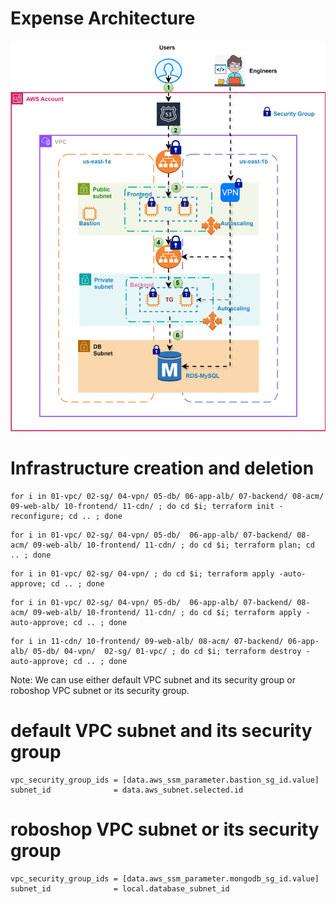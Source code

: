 # Expense Architecture

![alt text](expense-infra-dev.drawio.svg)

# Infrastructure creation and deletion




```
for i in 01-vpc/ 02-sg/ 04-vpn/ 05-db/ 06-app-alb/ 07-backend/ 08-acm/ 09-web-alb/ 10-frontend/ 11-cdn/ ; do cd $i; terraform init -reconfigure; cd .. ; done 
```
```
for i in 01-vpc/ 02-sg/ 04-vpn/ 05-db/  06-app-alb/ 07-backend/ 08-acm/ 09-web-alb/ 10-frontend/ 11-cdn/ ; do cd $i; terraform plan; cd .. ; done 
```

```
for i in 01-vpc/ 02-sg/ 04-vpn/ ; do cd $i; terraform apply -auto-approve; cd .. ; done 
```

```
for i in 01-vpc/ 02-sg/ 04-vpn/ 05-db/  06-app-alb/ 07-backend/ 08-acm/ 09-web-alb/ 10-frontend/ 11-cdn/ ; do cd $i; terraform apply -auto-approve; cd .. ; done 
```
```
for i in 11-cdn/ 10-frontend/ 09-web-alb/ 08-acm/ 07-backend/ 06-app-alb/ 05-db/ 04-vpn/  02-sg/ 01-vpc/ ; do cd $i; terraform destroy -auto-approve; cd .. ; done 
```




Note: We can use either default VPC subnet and its security group or roboshop VPC subnet or its security group.

#  default VPC subnet and its security group
    vpc_security_group_ids = [data.aws_ssm_parameter.bastion_sg_id.value]
    subnet_id              = data.aws_subnet.selected.id

# roboshop VPC subnet or its security group
    vpc_security_group_ids = [data.aws_ssm_parameter.mongodb_sg_id.value]
    subnet_id              = local.database_subnet_id
